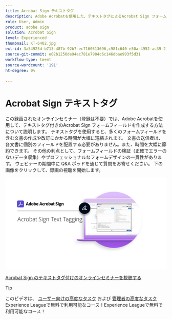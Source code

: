 ```yaml
---
title: Acrobat Sign テキストタグ
description: Adobe Acrobatを使用した、テキストタグによるAcrobat Sign フォームフィールドの作成方法について説明します。
role: User, Admin
product: adobe sign
solution: Acrobat Sign
level: Experienced
thumbnail: KT-6402.jpg
exl-id: 3a54925d-b713-487b-92b7-ec7160513696,c981c640-e50a-4952-ac39-2f90d6d0cf08
source-git-commit: e02b1250de94ec781e7984c6c146dbae993f5d31
workflow-type: tm+mt
source-wordcount: '191'
ht-degree: 0%

---
```


# Acrobat Sign テキストタグ

この録画されたオンラインセミナー（登録は不要）では、Adobe Acrobatを使用して、テキストタグ付きのAcrobat Sign フォームフィールドを作成する方法について説明します。 テキストタグを使用すると、多くのフォームフィールドを含む文書の作成や改訂にかかる時間が大幅に短縮されます。 文書の送信者は、各文書に個別のフィールドを配置する必要がありません。また、時間を大幅に節約できます。 その他の利点として、フォームフィールドの検証（正確でエラーのないデータ収集）やプロフェッショナルなフォームデザインの一貫性があります。 ウェビナーの期間中に Q&amp;A ポッドを通じて質問をお寄せください。 下の画像をクリックして、録画の視聴を開始します。

[![セッションを見る](../assets/Text-Tagging.png)](https://event.on24.com/wcc/r/2338276/415BE4603F60A61A546C0A91528B444F)

[Acrobat Sign のテキストタグ付けのオンラインセミナーを視聴する](https://event.on24.com/wcc/r/2338276/415BE4603F60A61A546C0A91528B444F)

>[!TIP]
>
>このビデオは、 [ユーザー向けの高度なタスク](https://experienceleague.adobe.com/?recommended=Sign-U-1-2020.3) および [管理者の高度なタスク](https://experienceleague.adobe.com/?recommended=Sign-A-1-2020.1) Experience Leagueで無料で利用可能なコース！Experience Leagueで無料で利用可能なコース！

